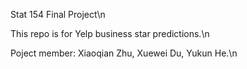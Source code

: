 Stat 154 Final Project\n


This repo is for Yelp business star predictions.\n


Poject member: Xiaoqian Zhu, Xuewei Du, Yukun He.\n
